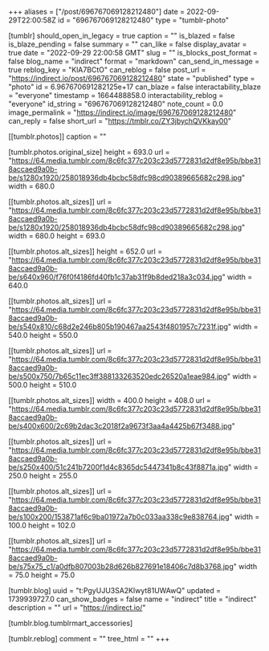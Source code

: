 +++
aliases = ["/post/696767069128212480"]
date = 2022-09-29T22:00:58Z
id = "696767069128212480"
type = "tumblr-photo"

[tumblr]
should_open_in_legacy = true
caption = ""
is_blazed = false
is_blaze_pending = false
summary = ""
can_like = false
display_avatar = true
date = "2022-09-29 22:00:58 GMT"
slug = ""
is_blocks_post_format = false
blog_name = "indirect"
format = "markdown"
can_send_in_message = true
reblog_key = "KlA7BCtO"
can_reblog = false
post_url = "https://indirect.io/post/696767069128212480"
state = "published"
type = "photo"
id = 6.967670691282125e+17
can_blaze = false
interactability_blaze = "everyone"
timestamp = 1664488858.0
interactability_reblog = "everyone"
id_string = "696767069128212480"
note_count = 0.0
image_permalink = "https://indirect.io/image/696767069128212480"
can_reply = false
short_url = "https://tmblr.co/ZY3jbychQVKkay00"

[[tumblr.photos]]
caption = ""

[tumblr.photos.original_size]
height = 693.0
url = "https://64.media.tumblr.com/8c6fc377c203c23d5772831d2df8e95b/bbe318accaed9a0b-be/s1280x1920/258018936db4bcbc58dfc98cd90389665682c298.jpg"
width = 680.0

[[tumblr.photos.alt_sizes]]
url = "https://64.media.tumblr.com/8c6fc377c203c23d5772831d2df8e95b/bbe318accaed9a0b-be/s1280x1920/258018936db4bcbc58dfc98cd90389665682c298.jpg"
width = 680.0
height = 693.0

[[tumblr.photos.alt_sizes]]
height = 652.0
url = "https://64.media.tumblr.com/8c6fc377c203c23d5772831d2df8e95b/bbe318accaed9a0b-be/s640x960/f76f0f4186fd40fb1c37ab31f9b8ded218a3c034.jpg"
width = 640.0

[[tumblr.photos.alt_sizes]]
url = "https://64.media.tumblr.com/8c6fc377c203c23d5772831d2df8e95b/bbe318accaed9a0b-be/s540x810/c68d2e246b805b190467aa2543f4801957c7231f.jpg"
width = 540.0
height = 550.0

[[tumblr.photos.alt_sizes]]
url = "https://64.media.tumblr.com/8c6fc377c203c23d5772831d2df8e95b/bbe318accaed9a0b-be/s500x750/7b65c11ec3ff388133263520edc26520a1eae984.jpg"
width = 500.0
height = 510.0

[[tumblr.photos.alt_sizes]]
width = 400.0
height = 408.0
url = "https://64.media.tumblr.com/8c6fc377c203c23d5772831d2df8e95b/bbe318accaed9a0b-be/s400x600/2c69b2dac3c2018f2a9673f3aa4a4425b67f3488.jpg"

[[tumblr.photos.alt_sizes]]
url = "https://64.media.tumblr.com/8c6fc377c203c23d5772831d2df8e95b/bbe318accaed9a0b-be/s250x400/51c241b7200f1d4c8365dc5447341b8c43f8871a.jpg"
width = 250.0
height = 255.0

[[tumblr.photos.alt_sizes]]
url = "https://64.media.tumblr.com/8c6fc377c203c23d5772831d2df8e95b/bbe318accaed9a0b-be/s100x200/153871af6c9ba01972a7b0c033aa338c9e838764.jpg"
width = 100.0
height = 102.0

[[tumblr.photos.alt_sizes]]
url = "https://64.media.tumblr.com/8c6fc377c203c23d5772831d2df8e95b/bbe318accaed9a0b-be/s75x75_c1/a0dfb807003b28d626b827691e18406c7d8b3768.jpg"
width = 75.0
height = 75.0

[tumblr.blog]
uuid = "t:PgyUJU3SA2Klwyt81UWAwQ"
updated = 1739939727.0
can_show_badges = false
name = "indirect"
title = "indirect"
description = ""
url = "https://indirect.io/"

[tumblr.blog.tumblrmart_accessories]

[tumblr.reblog]
comment = ""
tree_html = ""
+++
